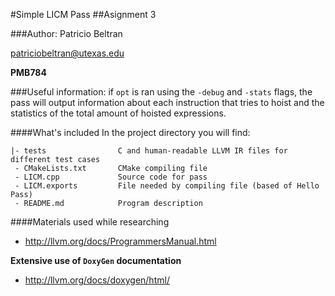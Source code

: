 #Simple LICM Pass
##Asignment 3

###Author:
Patricio Beltran

[patriciobeltran@utexas.edu](mailto:patriciobeltran@utexas.edu)

**PMB784**

###Useful information:
if `opt` is ran using the `-debug` and `-stats` flags, the pass will output information about each instruction that tries to hoist and the statistics of the total amount of hoisted expressions.

####What's included
In the project directory you will find:

```
|- tests				C and human-readable LLVM IR files for different test cases
 - CMakeLists.txt		CMake compiling file
 - LICM.cpp			    Source code for pass
 - LICM.exports		    File needed by compiling file (based of Hello Pass)
 - README.md			Program description
```

####Materials used while researching
- http://llvm.org/docs/ProgrammersManual.html

**Extensive use of `DoxyGen` documentation**

- http://llvm.org/docs/doxygen/html/

